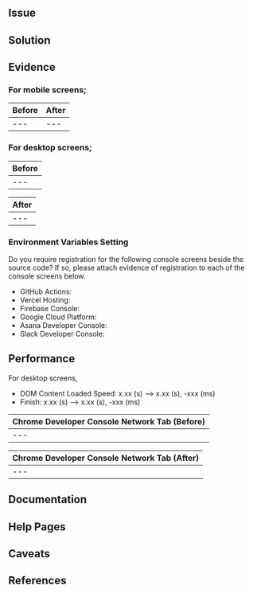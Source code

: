 ## Issue



## Solution



## Evidence

### For mobile screens;

|Before|After|
|---|---|
|---|---|

### For desktop screens;

|Before|
|---|
|---|

|After|
|---|
|---|

### Environment Variables Setting

Do you require registration for the following console screens beside the source code? If so, please attach evidence of registration to each of the console screens below.

- GitHub Actions: 
- Vercel Hosting: 
- Firebase Console: 
- Google Cloud Platform: 
- Asana Developer Console: 
- Slack Developer Console: 

## Performance

For desktop screens,

- DOM Content Loaded Speed: x.xx (s) --> x.xx (s), -xxx (ms)
- Finish: x.xx (s) --> x.xx (s), -xxx (ms)

|Chrome Developer Console Network Tab (Before)|
|---|
|---|

|Chrome Developer Console Network Tab (After)|
|---|
|---|

## Documentation



## Help Pages



## Caveats



## References


